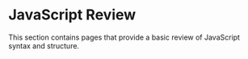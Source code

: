 # JavaScript Review

This section contains pages that provide a basic review of JavaScript syntax and structure.